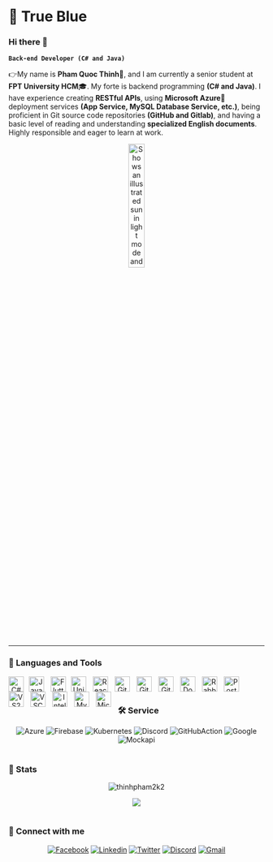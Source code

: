 # 💙 True Blue

### Hi there 👋

**`Back-end Developer (C# and Java)`**

👉My name is **Pham Quoc Thinh**💬, and I am currently a senior student at **FPT University HCM**🎓. My forte is backend programming **(C# and Java)**. I have experience creating **RESTful APIs**, using **Microsoft Azure**🚀 deployment services **(App Service, MySQL Database Service, etc.)**, being proficient in Git source code repositories **(GitHub and Gitlab)**, and having a basic level of reading and understanding **specialized English documents**. Highly responsible and eager to learn at work.

<div align="center">
  <picture>
    <source media="(prefers-color-scheme: dark)" srcset="https://user-images.githubusercontent.com/25423296/163456776-7f95b81a-f1ed-45f7-b7ab-8fa810d529fa.png">
    <source media="(prefers-color-scheme: light)" srcset="https://user-images.githubusercontent.com/25423296/163456779-a8556205-d0a5-45e2-ac17-42d089e3c3f8.png">
    <img width="25%" alt="Shows an illustrated sun in light mode and a moon with stars in dark mode." src="https://user-images.githubusercontent.com/25423296/163456779-a8556205-d0a5-45e2-ac17-42d089e3c3f8.png">
  </picture>
</div>

---

### 🧰 Languages and Tools
<div align="center">
  <img align="left" alt="C#" width="30px" style="padding-right:7px;" src="https://cdn.jsdelivr.net/gh/devicons/devicon/icons/csharp/csharp-original.svg"/>
  <img align="left" alt="Java" width="30px" style="padding-right:10px;" src="https://cdn.jsdelivr.net/gh/devicons/devicon/icons/java/java-original.svg"/>
  <img align="left" alt="Flutter" width="30px" style="padding-right:7px;" src="https://cdn.jsdelivr.net/gh/devicons/devicon/icons/flutter/flutter-original.svg"/>
  <img align="left" alt="Unity" width="30px" style="padding-right:10px;" src="https://cdn.jsdelivr.net/gh/devicons/devicon/icons/unity/unity-original.svg" />
  <img align="left" alt="React" width="30px" style="padding-right:10px;" src="https://cdn.jsdelivr.net/gh/devicons/devicon/icons/react/react-original.svg" />
  <img align="left" alt="Git" width="30px" style="padding-right:10px;" src="https://cdn.jsdelivr.net/gh/devicons/devicon/icons/git/git-original.svg" />
  <img align="left" alt="GitHub" width="30px" style="padding-right:10px;" src="https://cdn.jsdelivr.net/gh/devicons/devicon/icons/github/github-original.svg" />
  <img align="left" alt="GitLab" width="30px" style="padding-right:10px;" src="https://cdn.jsdelivr.net/gh/devicons/devicon/icons/gitlab/gitlab-original.svg" />
  <img align="left" alt="Docker" width="30px" style="padding-right:10px;" src="https://cdn.jsdelivr.net/gh/devicons/devicon/icons/docker/docker-original.svg" />
  <img align="left" alt="Rabbitmq" width="30px" style="padding-right:10px;" src="https://cdn.jsdelivr.net/gh/devicons/devicon/icons/rabbitmq/rabbitmq-original.svg" />
  <img align="left" alt="Postman" width="30px" style="padding-right:10px;" src="https://cdn.jsdelivr.net/gh/devicons/devicon/icons/postman/postman-original.svg" />
  <img align="left" alt="VS2022" width="30px" style="padding-right:10px;" src="https://cdn.jsdelivr.net/gh/devicons/devicon/icons/visualstudio/visualstudio-original.svg" />
  <img align="left" alt="VSCode" width="30px" style="padding-right:10px;" src="https://cdn.jsdelivr.net/gh/devicons/devicon/icons/vscode/vscode-original.svg" />
  <img align="left" alt="Intellij" width="30px" style="padding-right:10px;" src="https://cdn.jsdelivr.net/gh/devicons/devicon/icons/intellij/intellij-original.svg" />
  <img align="left" alt="MySQL" width="30px" style="padding-right:10px;" src="https://cdn.jsdelivr.net/gh/devicons/devicon/icons/mysql/mysql-original.svg" />
  <img align="left" alt="MicrosoftSqlServer" width="30px" style="padding-right:10px;" src="https://cdn.jsdelivr.net/gh/devicons/devicon/icons/microsoftsqlserver/microsoftsqlserver-original.svg" />
</div>
<br />

#

### 🛠️ Service
<div id="badges" align="center">
    <img alt="Azure" src="https://img.shields.io/badge/Azure%20-%230072C6.svg?style=for-the-badge&logo=microsoftazure&logoColor=white"/>
    <img alt="Firebase" src="https://img.shields.io/badge/Firebase-%23FFCA28?style=for-the-badge&logo=firebase&logoColor=black"/>
    <img alt="Kubernetes" src="https://img.shields.io/badge/Kubernetes-%23326CE5?style=for-the-badge&logo=kubernetes&logoColor=white"/>
    <img alt="Discord" src="https://img.shields.io/badge/Discord-%235865F2?style=for-the-badge&logo=discord&logoColor=white"/>
    <img alt="GitHubAction" src="https://img.shields.io/badge/Github%20Actions-%232088FF?style=for-the-badge&logo=githubactions&logoColor=white"/>
    <img alt="Google" src="https://img.shields.io/badge/Google-%23EA4335?style=for-the-badge&logo=google&logoColor=white"/>
    <img alt="Mockapi" src="https://img.shields.io/badge/Mockapi-%23000000?style=for-the-badge&logoColor=white"/>
</div>

#

### 🎯 Stats


<div align="center">
    <p><img align="center" src="https://github-readme-stats.vercel.app/api/top-langs?username=thinhpham2k2&show_icons=true&locale=en&layout=compact&&bg_color=30,034694,6A7AB5&title_color=fff&text_color=fff" alt="thinhpham2k2" /></p>
</div>

<div align="center">
    <img src="http://github-readme-streak-stats.herokuapp.com?user=thinhpham2k2&theme=algolia&background=0d1117&hide_border=true" />
</div>

#

<h3 align="left">🔗 Connect with me</h3>
<div align="center">

[<img align="center" src="https://img.shields.io/badge/Facebook-%230866FF?style=for-the-badge&logo=facebook&logoColor=white" alt="Facebook"/>](https://www.facebook.com/phamquocthinhzzz)
[<img align="center" src="https://img.shields.io/badge/Linkedin-%230A66C2?style=for-the-badge&logo=linkedin&logoColor=white" alt="Linkedin" />](https://www.linkedin.com/in/th%E1%BB%8Bnh-ph%E1%BA%A1m-qu%E1%BB%91c-330274224)
[<img align="center" src="https://img.shields.io/badge/Twitter-%23000000?style=for-the-badge&logo=x&logoColor=white" alt="Twitter" />](https://x.com/ThnhPhmQuc4478)
[<img align="center" src="https://img.shields.io/badge/Discord-%235865F2?style=for-the-badge&logo=discord&logoColor=white" alt="Discord" />](https://discord.com/users/535328004243718149)
[<img align="center" src="https://img.shields.io/badge/Gmail-%23EA4335?style=for-the-badge&logo=gmail&logoColor=white" alt="Gmail" />](mailto:thinhphamquoc9999@gmail.com)
</div>
